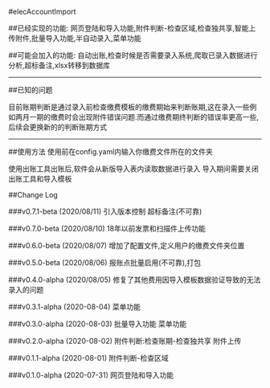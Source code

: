 #elecAccountImport

##已经实现的功能:
网页登陆和导入功能,附件判断-检查区域,检查独共享,智能上传附件,批量导入功能,半自动录入,菜单功能

##可能会加入的功能:
自动出账,检查时候是否需要录入系统,爬取已录入数据进行分析,超标备注,xlsx转移到数据库

---

##已知的问题

目前账期判断是通过录入前检查缴费模板的缴费期始来判断账期,这在录入一些例如两月一期的缴费时会出现附件错误问题.而通过缴费期终判断的错误率更高一些,后续会更换新的的判断账期方式

---

##使用方法
使用前在config.yaml内输入你缴费文件所在的文件夹

使用出账工具出账后,软件会从新版导入表内读取数据进行录入 导入期间需要关闭出账工具和导入模板

##Change Log

###v0.7.1-beta (2020/08/11)
引入版本控制 超标备注(不可靠)

###v0.7.0-beta (2020/08/10)
18年以前发票和扫描件上传功能

###v0.6.0-beta (2020/08/07)
增加了配置文件,定义用户的缴费文件夹位置

###v0.5.0-beta (2020/08/06)
报账点批量启用(不可靠),打包

###v0.4.0-alpha (2020/08/05)
修复了其他费用因导入模板数据验证导致的无法录入的问题

###v0.3.1-alpha (2020-08-04)
菜单功能

###v0.3.0-alpha (2020-08-03)
批量导入功能 菜单功能

###v0.2.0-alpha (2020-08-02)
附件判断:检查账期-检查独共享 附件上传

###v0.1.1-alpha (2020-08-01)
附件判断-检查区域

###v0.1.0-alpha (2020-07-31)
网页登陆和导入功能